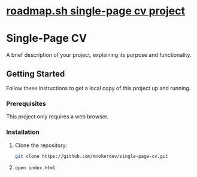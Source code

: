# [roadmap.sh single-page cv project](https://roadmap.sh/projects/single-page-cv)

# Single-Page CV

A brief description of your project, explaining its purpose and functionality.

## Getting Started

Follow these instructions to get a local copy of this project up and running.

### Prerequisites

This project only requires a web browser.

### Installation

1. Clone the repository:
   ```bash
   git clone https://github.com/mnokerdev/single-page-cv.git
   ```
2. ```bash
   open index.html
   ```
